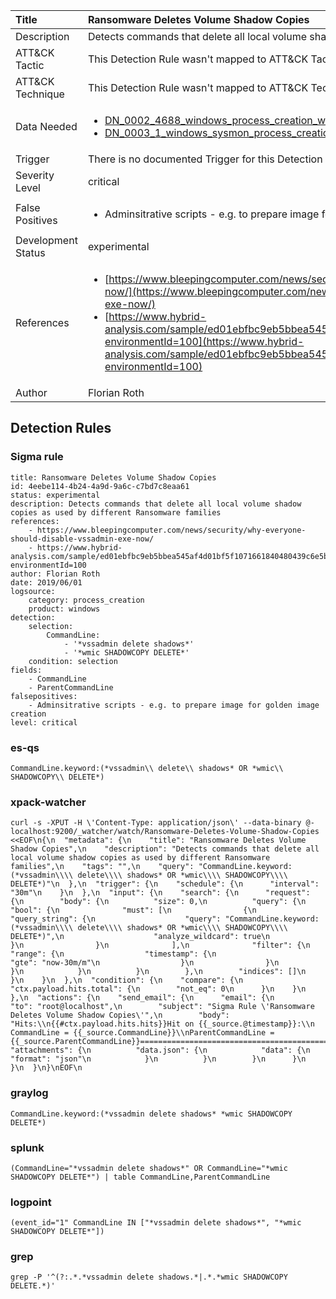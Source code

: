 | Title                | Ransomware Deletes Volume Shadow Copies                                                                                                                                                 |
|:---------------------|:------------------------------------------------------------------------------------------------------------------------------------------------------------|
| Description          | Detects commands that delete all local volume shadow copies as used by different Ransomware families                                                                                                                                           |
| ATT&amp;CK Tactic    |   This Detection Rule wasn't mapped to ATT&amp;CK Tactic yet  |
| ATT&amp;CK Technique |  This Detection Rule wasn't mapped to ATT&amp;CK Technique yet  |
| Data Needed          | <ul><li>[DN_0002_4688_windows_process_creation_with_commandline](../Data_Needed/DN_0002_4688_windows_process_creation_with_commandline.md)</li><li>[DN_0003_1_windows_sysmon_process_creation](../Data_Needed/DN_0003_1_windows_sysmon_process_creation.md)</li></ul>  |
| Trigger              |  There is no documented Trigger for this Detection Rule yet  |
| Severity Level       | critical |
| False Positives      | <ul><li>Adminsitrative scripts - e.g. to prepare image for golden image creation</li></ul>  |
| Development Status   | experimental |
| References           | <ul><li>[https://www.bleepingcomputer.com/news/security/why-everyone-should-disable-vssadmin-exe-now/](https://www.bleepingcomputer.com/news/security/why-everyone-should-disable-vssadmin-exe-now/)</li><li>[https://www.hybrid-analysis.com/sample/ed01ebfbc9eb5bbea545af4d01bf5f1071661840480439c6e5babe8e080e41aa?environmentId=100](https://www.hybrid-analysis.com/sample/ed01ebfbc9eb5bbea545af4d01bf5f1071661840480439c6e5babe8e080e41aa?environmentId=100)</li></ul>  |
| Author               | Florian Roth |


## Detection Rules

### Sigma rule

```
title: Ransomware Deletes Volume Shadow Copies
id: 4eebe114-4b24-4a9d-9a6c-c7bd7c8eaa61
status: experimental
description: Detects commands that delete all local volume shadow copies as used by different Ransomware families
references:
    - https://www.bleepingcomputer.com/news/security/why-everyone-should-disable-vssadmin-exe-now/
    - https://www.hybrid-analysis.com/sample/ed01ebfbc9eb5bbea545af4d01bf5f1071661840480439c6e5babe8e080e41aa?environmentId=100
author: Florian Roth
date: 2019/06/01
logsource:
    category: process_creation
    product: windows
detection:
    selection:
        CommandLine:
            - '*vssadmin delete shadows*'
            - '*wmic SHADOWCOPY DELETE*'
    condition: selection
fields:
    - CommandLine
    - ParentCommandLine
falsepositives:
    - Adminsitrative scripts - e.g. to prepare image for golden image creation
level: critical

```





### es-qs
    
```
CommandLine.keyword:(*vssadmin\\ delete\\ shadows* OR *wmic\\ SHADOWCOPY\\ DELETE*)
```


### xpack-watcher
    
```
curl -s -XPUT -H \'Content-Type: application/json\' --data-binary @- localhost:9200/_watcher/watch/Ransomware-Deletes-Volume-Shadow-Copies <<EOF\n{\n  "metadata": {\n    "title": "Ransomware Deletes Volume Shadow Copies",\n    "description": "Detects commands that delete all local volume shadow copies as used by different Ransomware families",\n    "tags": "",\n    "query": "CommandLine.keyword:(*vssadmin\\\\ delete\\\\ shadows* OR *wmic\\\\ SHADOWCOPY\\\\ DELETE*)"\n  },\n  "trigger": {\n    "schedule": {\n      "interval": "30m"\n    }\n  },\n  "input": {\n    "search": {\n      "request": {\n        "body": {\n          "size": 0,\n          "query": {\n            "bool": {\n              "must": [\n                {\n                  "query_string": {\n                    "query": "CommandLine.keyword:(*vssadmin\\\\ delete\\\\ shadows* OR *wmic\\\\ SHADOWCOPY\\\\ DELETE*)",\n                    "analyze_wildcard": true\n                  }\n                }\n              ],\n              "filter": {\n                "range": {\n                  "timestamp": {\n                    "gte": "now-30m/m"\n                  }\n                }\n              }\n            }\n          }\n        },\n        "indices": []\n      }\n    }\n  },\n  "condition": {\n    "compare": {\n      "ctx.payload.hits.total": {\n        "not_eq": 0\n      }\n    }\n  },\n  "actions": {\n    "send_email": {\n      "email": {\n        "to": "root@localhost",\n        "subject": "Sigma Rule \'Ransomware Deletes Volume Shadow Copies\'",\n        "body": "Hits:\\n{{#ctx.payload.hits.hits}}Hit on {{_source.@timestamp}}:\\n      CommandLine = {{_source.CommandLine}}\\nParentCommandLine = {{_source.ParentCommandLine}}================================================================================\\n{{/ctx.payload.hits.hits}}",\n        "attachments": {\n          "data.json": {\n            "data": {\n              "format": "json"\n            }\n          }\n        }\n      }\n    }\n  }\n}\nEOF\n
```


### graylog
    
```
CommandLine.keyword:(*vssadmin delete shadows* *wmic SHADOWCOPY DELETE*)
```


### splunk
    
```
(CommandLine="*vssadmin delete shadows*" OR CommandLine="*wmic SHADOWCOPY DELETE*") | table CommandLine,ParentCommandLine
```


### logpoint
    
```
(event_id="1" CommandLine IN ["*vssadmin delete shadows*", "*wmic SHADOWCOPY DELETE*"])
```


### grep
    
```
grep -P '^(?:.*.*vssadmin delete shadows.*|.*.*wmic SHADOWCOPY DELETE.*)'
```



